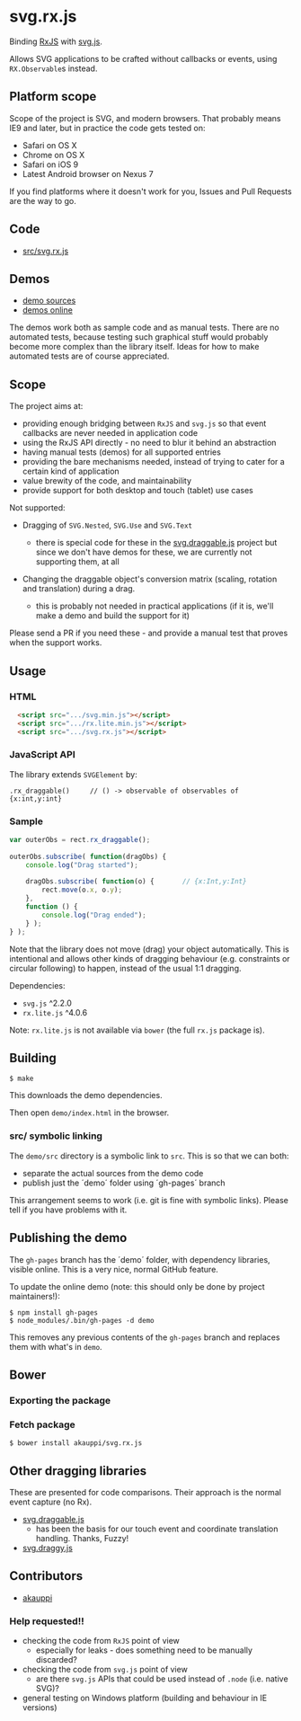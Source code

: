 # svg.rx.js

Binding [RxJS](https://github.com/Reactive-Extensions/RxJS) with [svg.js](https://github.com/wout/svg.js).

Allows SVG applications to be crafted without callbacks or events, using `RX.Observable`s instead.

## Platform scope

Scope of the project is SVG, and modern browsers. That probably means IE9 and later, but in practice the code gets tested on:

- Safari on OS X
- Chrome on OS X
- Safari on iOS 9
- Latest Android browser on Nexus 7

If you find platforms where it doesn't work for you, Issues and Pull Requests are the way to go.

## Code

- [src/svg.rx.js](src/svg.rx.js)

## Demos

- [demo sources](demo/)
- [demos online](http://akauppi.github.io/svg.rx.js/index.html)

The demos work both as sample code and as manual tests. There are no automated tests, because testing such graphical stuff would probably become more complex than the library itself. Ideas for how to make automated tests are of course appreciated.

## Scope

The project aims at:

- providing enough bridging between `RxJS` and `svg.js` so that event callbacks are never needed in application code
- using the RxJS API directly - no need to blur it behind an abstraction
- having manual tests (demos) for all supported entries
- providing the bare mechanisms needed, instead of trying to cater for a certain kind of application
- value brewity of the code, and maintainability
- provide support for both desktop and touch (tablet) use cases
  
Not supported:
  
- Dragging of `SVG.Nested`, `SVG.Use` and `SVG.Text`
  - there is special code for these in the [svg.draggable.js](https://github.com/wout/svg.draggable.js) project but since we don't have demos for these, we are currently not supporting them, at all

- Changing the draggable object's conversion matrix (scaling, rotation and translation) during a drag.
  - this is probably not needed in practical applications (if it is, we'll make a demo and build the support for it)

Please send a PR if you need these - and provide a manual test that proves when the support works.


## Usage 

### HTML

```html
  <script src=".../svg.min.js"></script>
  <script src=".../rx.lite.min.js"></script>
  <script src=".../svg.rx.js"></script>
```

### JavaScript API

The library extends `SVGElement` by:

```
.rx_draggable()		// () -> observable of observables of {x:int,y:int}
```

### Sample

```javascript
var outerObs = rect.rx_draggable();
    
outerObs.subscribe( function(dragObs) {
    console.log("Drag started");
    
    dragObs.subscribe( function(o) {       // {x:Int,y:Int}
        rect.move(o.x, o.y);
    },
    function () {
        console.log("Drag ended");
	} );
} );
```

Note that the library does not move (drag) your object automatically. This is intentional and allows other kinds of dragging behaviour (e.g. constraints or circular following) to happen, instead of the usual 1:1 dragging.

Dependencies:

- `svg.js` ^2.2.0
- `rx.lite.js` ^4.0.6

Note: `rx.lite.js` is not available via `bower` (the full `rx.js` package is).

<!-- disabled (now using 4.0.6)
Note: `rx[.lite].js` 4.0.1 release has a bug that causes `fromEvent()` not to pass events to an observable. Avoid that release.
-->

## Building

```
$ make
```

This downloads the demo dependencies.

Then open `demo/index.html` in the browser.

### src/ symbolic linking

The `demo/src` directory is a symbolic link to `src`. This is so that we can both:

- separate the actual sources from the demo code
- publish just the ´demo´ folder using ´gh-pages´ branch

This arrangement seems to work (i.e. git is fine with symbolic links). Please tell if you have problems with it.

## Publishing the demo

The `gh-pages` branch has the ´demo´ folder, with dependency libraries, visible online. This is a very nice, normal GitHub feature. 

To update the online demo (note: this should only be done by project maintainers!):

```
$ npm install gh-pages
$ node_modules/.bin/gh-pages -d demo
```

This removes any previous contents of the `gh-pages` branch and replaces them with what's in `demo`.


## Bower

### Exporting the package

### Fetch package

```
$ bower install akauppi/svg.rx.js
```


## Other dragging libraries

These are presented for code comparisons. Their approach is the normal event capture (no Rx).

- [svg.draggable.js](https://github.com/wout/svg.draggable.js)
  - has been the basis for our touch event and coordinate translation handling. Thanks, Fuzzy!
- [svg.draggy.js](https://github.com/jillix/svg.draggy.js/)


## Contributors

- [akauppi](https://github.com/akauppi)

### Help requested!!

- checking the code from `RxJS` point of view
  - especially for leaks - does something need to be manually discarded?
- checking the code from `svg.js` point of view
  - are there `svg.js` APIs that could be used instead of `.node` (i.e. native SVG)?  
- general testing on Windows platform (building and behaviour in IE versions)

<br />
